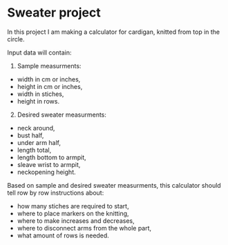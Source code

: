 # Sweater project

In this project I am making a calculator for cardigan, knitted from top in the circle.

Input data will contain:

1. Sample measurments:
- width in cm or inches,
- height in cm or inches,
- width in stiches,
- height in rows.

2. Desired sweater measurments:
- neck around,
- bust half,
- under arm half,
- length total,
- length bottom to armpit,
- sleave wrist to armpit,
- neckopening height.

Based on sample and desired sweater measurments, this calculator should tell row by row instructions about:
- how many stiches are required to start,
- where to place markers on the knitting,
- where to make increases and decreases,
- where to disconnect arms from the whole part,
- what amount of rows is needed.


